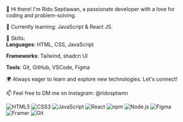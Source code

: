 👋 Hi there! I'm Rido Septiawan, a passionate developer with a love for coding and problem-solving.  

🌱 Currently learning: JavaScript & React JS.  

💼 Skills:  
**Languages**: HTML, CSS, JavaScript  
  
**Frameworks**: Tailwind, shadcn UI  

**Tools**: Git, GitHub, VSCode, Figma  

🌍 Always eager to learn and explore new technologies. Let's connect!  

📫 Feel free to DM me on Instagram: @ridosptwnn  

![HTML5](https://img.shields.io/badge/HTML5-E34F26?style=for-the-badge&logo=html5&logoColor=white)
![CSS3](https://img.shields.io/badge/CSS3-1572B6?style=for-the-badge&logo=css3&logoColor=white)
![JavaScript](https://img.shields.io/badge/JavaScript-323330?style=for-the-badge&logo=javascript&logoColor=F7DF1E)
![React](https://img.shields.io/badge/React-20232A?style=for-the-badge&logo=react&logoColor=61DAFB)
![npm](https://img.shields.io/badge/npm-CB3837?style=for-the-badge&logo=npm&logoColor=white)
![Node.js](https://img.shields.io/badge/Node%20js-339933?style=for-the-badge&logo=nodedotjs&logoColor=white)
![Figma](https://img.shields.io/badge/Figma-F24E1E?style=for-the-badge&logo=figma&logoColor=white)
![Framer](https://img.shields.io/badge/Framer-black?style=for-the-badge&logo=framer&logoColor=blue)
![Git](https://img.shields.io/badge/GIT-E44C30?style=for-the-badge&logo=git&logoColor=white)

